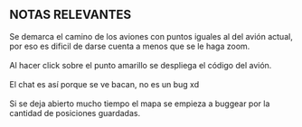 ## NOTAS RELEVANTES

Se demarca el camino de los aviones con puntos iguales al del avión actual, por eso es dificil de darse cuenta a menos que se le haga zoom. <br><br>
Al hacer click sobre el punto amarillo se despliega el código del avión. <br><br>
El chat es así porque se ve bacan, no es un bug xd <br><br>
Si se deja abierto mucho tiempo el mapa se empieza a buggear por la cantidad de posiciones guardadas.


